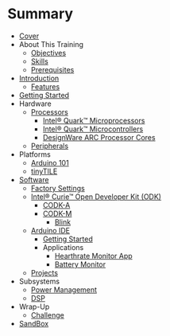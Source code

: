 # Summary

* [Cover](README.md)
* About This Training
   * [Objectives](documentation/Objectives.md)
   * [Skills](documentation/Skills.md)
   * [Prerequisites](documentation/Prerequisites.md)
* [Introduction](documentation/Introduction.md)
   * [Features](documentation/Features.md)
* [Getting Started](documentation/GettingStarted.md)
* Hardware
   * [Processors](documentation/Processor.md)
       * [Intel® Quark™ Microprocessors](documentation/IntelQuarkMicroprocessors.md)
       * [Intel® Quark™ Microcontrollers](documentation/IntelQuarkMicrocontrollers.md)
       * [DesignWare ARC Processor Cores](documentation/DesignwareArcProcessorCores.md)
   * [Peripherals](documentation/Peripherals.md)
* Platforms
   * [Arduino 101](documentation/Arduino101.md)
   * [tinyTILE](documentation/TinyTile.md)
* [Software](documentation/Software.md)
   * [Factory Settings](documentation/FactorySettings.md)
   * [Intel® Curie™ Open Developer Kit (ODK)](documentation/IntelCurieOpenDeveloperKitOdk.md)
       * [CODK-A](documentation/CodkA.md)
       * [CODK-M](documentation/CodkM.md)
           * [Blink](documentation/CodkMBlink.md)
   * [Arduino IDE](documentation/ArduinoIde.md)
       * [Getting Started](documentation/ArduinoGettingStarted.md)
       * Applications
           * [Hearthrate Monitor App](documentation/HearthrateMonitor.md)
           * [Battery Monitor](documentation/BatteryMonitor.md)
   * [Projects](documentation/Projects.md)
* Subsystems
   * [Power Management](documentation/SubsystemsPowerManagement.md)
   * [DSP](Dsp.md)
* Wrap-Up
   * [Challenge](documentation/Challenge.md)
* [SandBox](documentation/Sandbox.md)


